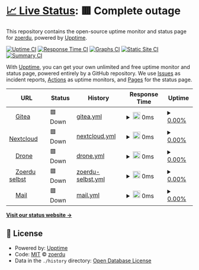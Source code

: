 # [📈 Live Status](https://zoerdu.github.io/upptime): <!--live status--> **🟥 Complete outage**

This repository contains the open-source uptime monitor and status page for [zoerdu](https://zoerdu.github.io/upptime), powered by [Upptime](https://github.com/upptime/upptime).

[![Uptime CI](https://github.com/zoerdu/upptime/workflows/Uptime%20CI/badge.svg)](https://github.com/zoerdu/upptime/actions?query=workflow%3A%22Uptime+CI%22)
[![Response Time CI](https://github.com/zoerdu/upptime/workflows/Response%20Time%20CI/badge.svg)](https://github.com/zoerdu/upptime/actions?query=workflow%3A%22Response+Time+CI%22)
[![Graphs CI](https://github.com/zoerdu/upptime/workflows/Graphs%20CI/badge.svg)](https://github.com/zoerdu/upptime/actions?query=workflow%3A%22Graphs+CI%22)
[![Static Site CI](https://github.com/zoerdu/upptime/workflows/Static%20Site%20CI/badge.svg)](https://github.com/zoerdu/upptime/actions?query=workflow%3A%22Static+Site+CI%22)
[![Summary CI](https://github.com/zoerdu/upptime/workflows/Summary%20CI/badge.svg)](https://github.com/zoerdu/upptime/actions?query=workflow%3A%22Summary+CI%22)

With [Upptime](https://upptime.js.org), you can get your own unlimited and free uptime monitor and status page, powered entirely by a GitHub repository. We use [Issues](https://github.com/zoerdu/upptime/issues) as incident reports, [Actions](https://github.com/zoerdu/upptime/actions) as uptime monitors, and [Pages](https://zoerdu.github.io/upptime) for the status page.

<!--start: status pages-->
<!-- This summary is generated by Upptime (https://github.com/upptime/upptime) -->
<!-- Do not edit this manually, your changes will be overwritten -->
<!-- prettier-ignore -->
| URL | Status | History | Response Time | Uptime |
| --- | ------ | ------- | ------------- | ------ |
| <img alt="" src="https://icons.duckduckgo.com/ip3/git.zoerdu.me.ico" height="13"> [Gitea](https://git.zoerdu.me) | 🟥 Down | [gitea.yml](https://github.com/zoerdu/uptime/commits/HEAD/history/gitea.yml) | <details><summary><img alt="Response time graph" src="./graphs/gitea/response-time-week.png" height="20"> 0ms</summary><br><a href="https://zoerdu.github.io/upptime/history/gitea"><img alt="Response time 540" src="https://img.shields.io/endpoint?url=https%3A%2F%2Fraw.githubusercontent.com%2Fzoerdu%2Fuptime%2FHEAD%2Fapi%2Fgitea%2Fresponse-time.json"></a><br><a href="https://zoerdu.github.io/upptime/history/gitea"><img alt="24-hour response time 0" src="https://img.shields.io/endpoint?url=https%3A%2F%2Fraw.githubusercontent.com%2Fzoerdu%2Fuptime%2FHEAD%2Fapi%2Fgitea%2Fresponse-time-day.json"></a><br><a href="https://zoerdu.github.io/upptime/history/gitea"><img alt="7-day response time 0" src="https://img.shields.io/endpoint?url=https%3A%2F%2Fraw.githubusercontent.com%2Fzoerdu%2Fuptime%2FHEAD%2Fapi%2Fgitea%2Fresponse-time-week.json"></a><br><a href="https://zoerdu.github.io/upptime/history/gitea"><img alt="30-day response time 0" src="https://img.shields.io/endpoint?url=https%3A%2F%2Fraw.githubusercontent.com%2Fzoerdu%2Fuptime%2FHEAD%2Fapi%2Fgitea%2Fresponse-time-month.json"></a><br><a href="https://zoerdu.github.io/upptime/history/gitea"><img alt="1-year response time 0" src="https://img.shields.io/endpoint?url=https%3A%2F%2Fraw.githubusercontent.com%2Fzoerdu%2Fuptime%2FHEAD%2Fapi%2Fgitea%2Fresponse-time-year.json"></a></details> | <details><summary><a href="https://zoerdu.github.io/upptime/history/gitea">0.00%</a></summary><a href="https://zoerdu.github.io/upptime/history/gitea"><img alt="All-time uptime 25.68%" src="https://img.shields.io/endpoint?url=https%3A%2F%2Fraw.githubusercontent.com%2Fzoerdu%2Fuptime%2FHEAD%2Fapi%2Fgitea%2Fuptime.json"></a><br><a href="https://zoerdu.github.io/upptime/history/gitea"><img alt="24-hour uptime 0.00%" src="https://img.shields.io/endpoint?url=https%3A%2F%2Fraw.githubusercontent.com%2Fzoerdu%2Fuptime%2FHEAD%2Fapi%2Fgitea%2Fuptime-day.json"></a><br><a href="https://zoerdu.github.io/upptime/history/gitea"><img alt="7-day uptime 0.00%" src="https://img.shields.io/endpoint?url=https%3A%2F%2Fraw.githubusercontent.com%2Fzoerdu%2Fuptime%2FHEAD%2Fapi%2Fgitea%2Fuptime-week.json"></a><br><a href="https://zoerdu.github.io/upptime/history/gitea"><img alt="30-day uptime 0.00%" src="https://img.shields.io/endpoint?url=https%3A%2F%2Fraw.githubusercontent.com%2Fzoerdu%2Fuptime%2FHEAD%2Fapi%2Fgitea%2Fuptime-month.json"></a><br><a href="https://zoerdu.github.io/upptime/history/gitea"><img alt="1-year uptime 0.00%" src="https://img.shields.io/endpoint?url=https%3A%2F%2Fraw.githubusercontent.com%2Fzoerdu%2Fuptime%2FHEAD%2Fapi%2Fgitea%2Fuptime-year.json"></a></details>
| <img alt="" src="https://icons.duckduckgo.com/ip3/nc.zoerdu.me.ico" height="13"> [Nextcloud](https://nc.zoerdu.me) | 🟥 Down | [nextcloud.yml](https://github.com/zoerdu/uptime/commits/HEAD/history/nextcloud.yml) | <details><summary><img alt="Response time graph" src="./graphs/nextcloud/response-time-week.png" height="20"> 0ms</summary><br><a href="https://zoerdu.github.io/upptime/history/nextcloud"><img alt="Response time 400" src="https://img.shields.io/endpoint?url=https%3A%2F%2Fraw.githubusercontent.com%2Fzoerdu%2Fuptime%2FHEAD%2Fapi%2Fnextcloud%2Fresponse-time.json"></a><br><a href="https://zoerdu.github.io/upptime/history/nextcloud"><img alt="24-hour response time 0" src="https://img.shields.io/endpoint?url=https%3A%2F%2Fraw.githubusercontent.com%2Fzoerdu%2Fuptime%2FHEAD%2Fapi%2Fnextcloud%2Fresponse-time-day.json"></a><br><a href="https://zoerdu.github.io/upptime/history/nextcloud"><img alt="7-day response time 0" src="https://img.shields.io/endpoint?url=https%3A%2F%2Fraw.githubusercontent.com%2Fzoerdu%2Fuptime%2FHEAD%2Fapi%2Fnextcloud%2Fresponse-time-week.json"></a><br><a href="https://zoerdu.github.io/upptime/history/nextcloud"><img alt="30-day response time 0" src="https://img.shields.io/endpoint?url=https%3A%2F%2Fraw.githubusercontent.com%2Fzoerdu%2Fuptime%2FHEAD%2Fapi%2Fnextcloud%2Fresponse-time-month.json"></a><br><a href="https://zoerdu.github.io/upptime/history/nextcloud"><img alt="1-year response time 0" src="https://img.shields.io/endpoint?url=https%3A%2F%2Fraw.githubusercontent.com%2Fzoerdu%2Fuptime%2FHEAD%2Fapi%2Fnextcloud%2Fresponse-time-year.json"></a></details> | <details><summary><a href="https://zoerdu.github.io/upptime/history/nextcloud">0.00%</a></summary><a href="https://zoerdu.github.io/upptime/history/nextcloud"><img alt="All-time uptime 25.60%" src="https://img.shields.io/endpoint?url=https%3A%2F%2Fraw.githubusercontent.com%2Fzoerdu%2Fuptime%2FHEAD%2Fapi%2Fnextcloud%2Fuptime.json"></a><br><a href="https://zoerdu.github.io/upptime/history/nextcloud"><img alt="24-hour uptime 0.00%" src="https://img.shields.io/endpoint?url=https%3A%2F%2Fraw.githubusercontent.com%2Fzoerdu%2Fuptime%2FHEAD%2Fapi%2Fnextcloud%2Fuptime-day.json"></a><br><a href="https://zoerdu.github.io/upptime/history/nextcloud"><img alt="7-day uptime 0.00%" src="https://img.shields.io/endpoint?url=https%3A%2F%2Fraw.githubusercontent.com%2Fzoerdu%2Fuptime%2FHEAD%2Fapi%2Fnextcloud%2Fuptime-week.json"></a><br><a href="https://zoerdu.github.io/upptime/history/nextcloud"><img alt="30-day uptime 0.00%" src="https://img.shields.io/endpoint?url=https%3A%2F%2Fraw.githubusercontent.com%2Fzoerdu%2Fuptime%2FHEAD%2Fapi%2Fnextcloud%2Fuptime-month.json"></a><br><a href="https://zoerdu.github.io/upptime/history/nextcloud"><img alt="1-year uptime 0.00%" src="https://img.shields.io/endpoint?url=https%3A%2F%2Fraw.githubusercontent.com%2Fzoerdu%2Fuptime%2FHEAD%2Fapi%2Fnextcloud%2Fuptime-year.json"></a></details>
| <img alt="" src="https://icons.duckduckgo.com/ip3/drone.zoerdu.me.ico" height="13"> [Drone](https://drone.zoerdu.me) | 🟥 Down | [drone.yml](https://github.com/zoerdu/uptime/commits/HEAD/history/drone.yml) | <details><summary><img alt="Response time graph" src="./graphs/drone/response-time-week.png" height="20"> 0ms</summary><br><a href="https://zoerdu.github.io/upptime/history/drone"><img alt="Response time 292" src="https://img.shields.io/endpoint?url=https%3A%2F%2Fraw.githubusercontent.com%2Fzoerdu%2Fuptime%2FHEAD%2Fapi%2Fdrone%2Fresponse-time.json"></a><br><a href="https://zoerdu.github.io/upptime/history/drone"><img alt="24-hour response time 0" src="https://img.shields.io/endpoint?url=https%3A%2F%2Fraw.githubusercontent.com%2Fzoerdu%2Fuptime%2FHEAD%2Fapi%2Fdrone%2Fresponse-time-day.json"></a><br><a href="https://zoerdu.github.io/upptime/history/drone"><img alt="7-day response time 0" src="https://img.shields.io/endpoint?url=https%3A%2F%2Fraw.githubusercontent.com%2Fzoerdu%2Fuptime%2FHEAD%2Fapi%2Fdrone%2Fresponse-time-week.json"></a><br><a href="https://zoerdu.github.io/upptime/history/drone"><img alt="30-day response time 0" src="https://img.shields.io/endpoint?url=https%3A%2F%2Fraw.githubusercontent.com%2Fzoerdu%2Fuptime%2FHEAD%2Fapi%2Fdrone%2Fresponse-time-month.json"></a><br><a href="https://zoerdu.github.io/upptime/history/drone"><img alt="1-year response time 0" src="https://img.shields.io/endpoint?url=https%3A%2F%2Fraw.githubusercontent.com%2Fzoerdu%2Fuptime%2FHEAD%2Fapi%2Fdrone%2Fresponse-time-year.json"></a></details> | <details><summary><a href="https://zoerdu.github.io/upptime/history/drone">0.00%</a></summary><a href="https://zoerdu.github.io/upptime/history/drone"><img alt="All-time uptime 10.37%" src="https://img.shields.io/endpoint?url=https%3A%2F%2Fraw.githubusercontent.com%2Fzoerdu%2Fuptime%2FHEAD%2Fapi%2Fdrone%2Fuptime.json"></a><br><a href="https://zoerdu.github.io/upptime/history/drone"><img alt="24-hour uptime 0.00%" src="https://img.shields.io/endpoint?url=https%3A%2F%2Fraw.githubusercontent.com%2Fzoerdu%2Fuptime%2FHEAD%2Fapi%2Fdrone%2Fuptime-day.json"></a><br><a href="https://zoerdu.github.io/upptime/history/drone"><img alt="7-day uptime 0.00%" src="https://img.shields.io/endpoint?url=https%3A%2F%2Fraw.githubusercontent.com%2Fzoerdu%2Fuptime%2FHEAD%2Fapi%2Fdrone%2Fuptime-week.json"></a><br><a href="https://zoerdu.github.io/upptime/history/drone"><img alt="30-day uptime 0.00%" src="https://img.shields.io/endpoint?url=https%3A%2F%2Fraw.githubusercontent.com%2Fzoerdu%2Fuptime%2FHEAD%2Fapi%2Fdrone%2Fuptime-month.json"></a><br><a href="https://zoerdu.github.io/upptime/history/drone"><img alt="1-year uptime 0.00%" src="https://img.shields.io/endpoint?url=https%3A%2F%2Fraw.githubusercontent.com%2Fzoerdu%2Fuptime%2FHEAD%2Fapi%2Fdrone%2Fuptime-year.json"></a></details>
| <img alt="" src="https://icons.duckduckgo.com/ip3/zoerdu.me.ico" height="13"> [Zoerdu selbst](https://zoerdu.me) | 🟥 Down | [zoerdu-selbst.yml](https://github.com/zoerdu/uptime/commits/HEAD/history/zoerdu-selbst.yml) | <details><summary><img alt="Response time graph" src="./graphs/zoerdu-selbst/response-time-week.png" height="20"> 0ms</summary><br><a href="https://zoerdu.github.io/upptime/history/zoerdu-selbst"><img alt="Response time 399" src="https://img.shields.io/endpoint?url=https%3A%2F%2Fraw.githubusercontent.com%2Fzoerdu%2Fuptime%2FHEAD%2Fapi%2Fzoerdu-selbst%2Fresponse-time.json"></a><br><a href="https://zoerdu.github.io/upptime/history/zoerdu-selbst"><img alt="24-hour response time 0" src="https://img.shields.io/endpoint?url=https%3A%2F%2Fraw.githubusercontent.com%2Fzoerdu%2Fuptime%2FHEAD%2Fapi%2Fzoerdu-selbst%2Fresponse-time-day.json"></a><br><a href="https://zoerdu.github.io/upptime/history/zoerdu-selbst"><img alt="7-day response time 0" src="https://img.shields.io/endpoint?url=https%3A%2F%2Fraw.githubusercontent.com%2Fzoerdu%2Fuptime%2FHEAD%2Fapi%2Fzoerdu-selbst%2Fresponse-time-week.json"></a><br><a href="https://zoerdu.github.io/upptime/history/zoerdu-selbst"><img alt="30-day response time 0" src="https://img.shields.io/endpoint?url=https%3A%2F%2Fraw.githubusercontent.com%2Fzoerdu%2Fuptime%2FHEAD%2Fapi%2Fzoerdu-selbst%2Fresponse-time-month.json"></a><br><a href="https://zoerdu.github.io/upptime/history/zoerdu-selbst"><img alt="1-year response time 0" src="https://img.shields.io/endpoint?url=https%3A%2F%2Fraw.githubusercontent.com%2Fzoerdu%2Fuptime%2FHEAD%2Fapi%2Fzoerdu-selbst%2Fresponse-time-year.json"></a></details> | <details><summary><a href="https://zoerdu.github.io/upptime/history/zoerdu-selbst">0.00%</a></summary><a href="https://zoerdu.github.io/upptime/history/zoerdu-selbst"><img alt="All-time uptime 25.05%" src="https://img.shields.io/endpoint?url=https%3A%2F%2Fraw.githubusercontent.com%2Fzoerdu%2Fuptime%2FHEAD%2Fapi%2Fzoerdu-selbst%2Fuptime.json"></a><br><a href="https://zoerdu.github.io/upptime/history/zoerdu-selbst"><img alt="24-hour uptime 0.00%" src="https://img.shields.io/endpoint?url=https%3A%2F%2Fraw.githubusercontent.com%2Fzoerdu%2Fuptime%2FHEAD%2Fapi%2Fzoerdu-selbst%2Fuptime-day.json"></a><br><a href="https://zoerdu.github.io/upptime/history/zoerdu-selbst"><img alt="7-day uptime 0.00%" src="https://img.shields.io/endpoint?url=https%3A%2F%2Fraw.githubusercontent.com%2Fzoerdu%2Fuptime%2FHEAD%2Fapi%2Fzoerdu-selbst%2Fuptime-week.json"></a><br><a href="https://zoerdu.github.io/upptime/history/zoerdu-selbst"><img alt="30-day uptime 0.00%" src="https://img.shields.io/endpoint?url=https%3A%2F%2Fraw.githubusercontent.com%2Fzoerdu%2Fuptime%2FHEAD%2Fapi%2Fzoerdu-selbst%2Fuptime-month.json"></a><br><a href="https://zoerdu.github.io/upptime/history/zoerdu-selbst"><img alt="1-year uptime 0.00%" src="https://img.shields.io/endpoint?url=https%3A%2F%2Fraw.githubusercontent.com%2Fzoerdu%2Fuptime%2FHEAD%2Fapi%2Fzoerdu-selbst%2Fuptime-year.json"></a></details>
| <img alt="" src="https://icons.duckduckgo.com/ip3/mail.zoerdu.me.ico" height="13"> [Mail](https://mail.zoerdu.me) | 🟥 Down | [mail.yml](https://github.com/zoerdu/uptime/commits/HEAD/history/mail.yml) | <details><summary><img alt="Response time graph" src="./graphs/mail/response-time-week.png" height="20"> 0ms</summary><br><a href="https://zoerdu.github.io/upptime/history/mail"><img alt="Response time 290" src="https://img.shields.io/endpoint?url=https%3A%2F%2Fraw.githubusercontent.com%2Fzoerdu%2Fuptime%2FHEAD%2Fapi%2Fmail%2Fresponse-time.json"></a><br><a href="https://zoerdu.github.io/upptime/history/mail"><img alt="24-hour response time 0" src="https://img.shields.io/endpoint?url=https%3A%2F%2Fraw.githubusercontent.com%2Fzoerdu%2Fuptime%2FHEAD%2Fapi%2Fmail%2Fresponse-time-day.json"></a><br><a href="https://zoerdu.github.io/upptime/history/mail"><img alt="7-day response time 0" src="https://img.shields.io/endpoint?url=https%3A%2F%2Fraw.githubusercontent.com%2Fzoerdu%2Fuptime%2FHEAD%2Fapi%2Fmail%2Fresponse-time-week.json"></a><br><a href="https://zoerdu.github.io/upptime/history/mail"><img alt="30-day response time 0" src="https://img.shields.io/endpoint?url=https%3A%2F%2Fraw.githubusercontent.com%2Fzoerdu%2Fuptime%2FHEAD%2Fapi%2Fmail%2Fresponse-time-month.json"></a><br><a href="https://zoerdu.github.io/upptime/history/mail"><img alt="1-year response time 0" src="https://img.shields.io/endpoint?url=https%3A%2F%2Fraw.githubusercontent.com%2Fzoerdu%2Fuptime%2FHEAD%2Fapi%2Fmail%2Fresponse-time-year.json"></a></details> | <details><summary><a href="https://zoerdu.github.io/upptime/history/mail">0.00%</a></summary><a href="https://zoerdu.github.io/upptime/history/mail"><img alt="All-time uptime 8.33%" src="https://img.shields.io/endpoint?url=https%3A%2F%2Fraw.githubusercontent.com%2Fzoerdu%2Fuptime%2FHEAD%2Fapi%2Fmail%2Fuptime.json"></a><br><a href="https://zoerdu.github.io/upptime/history/mail"><img alt="24-hour uptime 0.00%" src="https://img.shields.io/endpoint?url=https%3A%2F%2Fraw.githubusercontent.com%2Fzoerdu%2Fuptime%2FHEAD%2Fapi%2Fmail%2Fuptime-day.json"></a><br><a href="https://zoerdu.github.io/upptime/history/mail"><img alt="7-day uptime 0.00%" src="https://img.shields.io/endpoint?url=https%3A%2F%2Fraw.githubusercontent.com%2Fzoerdu%2Fuptime%2FHEAD%2Fapi%2Fmail%2Fuptime-week.json"></a><br><a href="https://zoerdu.github.io/upptime/history/mail"><img alt="30-day uptime 0.00%" src="https://img.shields.io/endpoint?url=https%3A%2F%2Fraw.githubusercontent.com%2Fzoerdu%2Fuptime%2FHEAD%2Fapi%2Fmail%2Fuptime-month.json"></a><br><a href="https://zoerdu.github.io/upptime/history/mail"><img alt="1-year uptime 0.00%" src="https://img.shields.io/endpoint?url=https%3A%2F%2Fraw.githubusercontent.com%2Fzoerdu%2Fuptime%2FHEAD%2Fapi%2Fmail%2Fuptime-year.json"></a></details>

<!--end: status pages-->

[**Visit our status website →**](https://zoerdu.github.io/upptime)

## 📄 License

- Powered by: [Upptime](https://github.com/upptime/upptime)
- Code: [MIT](./LICENSE) © [zoerdu](https://zoerdu.github.io/upptime)
- Data in the `./history` directory: [Open Database License](https://opendatacommons.org/licenses/odbl/1-0/)
